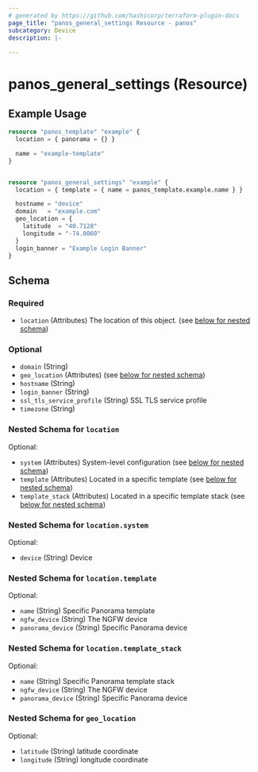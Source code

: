 ```yaml
---
# generated by https://github.com/hashicorp/terraform-plugin-docs
page_title: "panos_general_settings Resource - panos"
subcategory: Device
description: |-
  
---
```


# panos_general_settings (Resource)



## Example Usage

```terraform
resource "panos_template" "example" {
  location = { panorama = {} }

  name = "example-template"
}


resource "panos_general_settings" "example" {
  location = { template = { name = panos_template.example.name } }

  hostname = "device"
  domain   = "example.com"
  geo_location = {
    latitude  = "40.7128"
    longitude = "-74.0060"
  }
  login_banner = "Example Login Banner"
}
```

<!-- schema generated by tfplugindocs -->
## Schema

### Required

- `location` (Attributes) The location of this object. (see [below for nested schema](#nestedatt--location))

### Optional

- `domain` (String)
- `geo_location` (Attributes) (see [below for nested schema](#nestedatt--geo_location))
- `hostname` (String)
- `login_banner` (String)
- `ssl_tls_service_profile` (String) SSL TLS service profile
- `timezone` (String)

<a id="nestedatt--location"></a>
### Nested Schema for `location`

Optional:

- `system` (Attributes) System-level configuration (see [below for nested schema](#nestedatt--location--system))
- `template` (Attributes) Located in a specific template (see [below for nested schema](#nestedatt--location--template))
- `template_stack` (Attributes) Located in a specific template stack (see [below for nested schema](#nestedatt--location--template_stack))

<a id="nestedatt--location--system"></a>
### Nested Schema for `location.system`

Optional:

- `device` (String) Device


<a id="nestedatt--location--template"></a>
### Nested Schema for `location.template`

Optional:

- `name` (String) Specific Panorama template
- `ngfw_device` (String) The NGFW device
- `panorama_device` (String) Specific Panorama device


<a id="nestedatt--location--template_stack"></a>
### Nested Schema for `location.template_stack`

Optional:

- `name` (String) Specific Panorama template stack
- `ngfw_device` (String) The NGFW device
- `panorama_device` (String) Specific Panorama device



<a id="nestedatt--geo_location"></a>
### Nested Schema for `geo_location`

Optional:

- `latitude` (String) latitude coordinate
- `longitude` (String) longitude coordinate